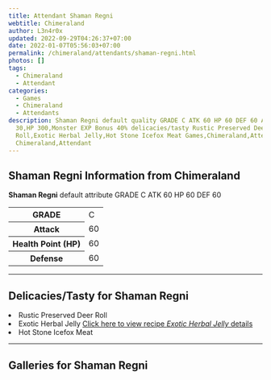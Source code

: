 ```yaml
---
title: Attendant Shaman Regni
webtitle: Chimeraland
author: L3n4r0x
updated: 2022-09-29T04:26:37+07:00
date: 2022-01-07T05:56:03+07:00
permalink: /chimeraland/attendants/shaman-regni.html
photos: []
tags:
  - Chimeraland
  - Attendant
categories:
  - Games
  - Chimeraland
  - Attendants
description: Shaman Regni default quality GRADE C ATK 60 HP 60 DEF 60 Attack
  30,HP 300,Monster EXP Bonus 40% delicacies/tasty Rustic Preserved Deer
  Roll,Exotic Herbal Jelly,Hot Stone Icefox Meat Games,Chimeraland,Attendants
  Chimeraland,Attendant
---
```


<section id="bootstrap-wrapper"><link rel="stylesheet" href="https://cdn.statically.io/gh/dimaslanjaka/Web-Manajemen/40ac3225/css/bootstrap-4.5-wrapper.css"/><h2>Shaman Regni Information from Chimeraland</h2><p><b>Shaman Regni</b> default attribute GRADE C ATK 60 HP 60 DEF 60<table><tr><th>GRADE</th><td>C</td></tr><tr><th>Attack</th><td>60</td></tr><tr><th>Health Point (HP)</th><td>60</td></tr><tr><th>Defense</th><td>60</td></tr></table></p><hr/><h2>Delicacies/Tasty for Shaman Regni</h2><li class="d-flex justify-content-between">Rustic Preserved Deer Roll </li><li class="d-flex justify-content-between">Exotic Herbal Jelly <a href="/chimeraland/recipes/exotic-herbal-jelly.html">Click here to view recipe <i>Exotic Herbal Jelly</i> details</a></li><li class="d-flex justify-content-between">Hot Stone Icefox Meat </li><hr/><div id="gallery"><h2>Galleries for Shaman Regni</h2><div class="row"></div></div></section>